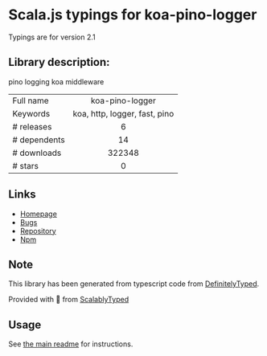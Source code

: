 
# Scala.js typings for koa-pino-logger

Typings are for version 2.1

## Library description:
pino logging koa middleware

|                    |                 |
| ------------------ | :-------------: |
| Full name          | koa-pino-logger |
| Keywords           | koa, http, logger, fast, pino |
| # releases         | 6 |
| # dependents       | 14 |
| # downloads        | 322348 |
| # stars            | 0 |

## Links
- [Homepage](https://github.com/davidmarkclements/koa-pino-logger#readme)
- [Bugs](https://github.com/davidmarkclements/koa-pino-logger/issues)
- [Repository](https://github.com/davidmarkclements/koa-pino-logger)
- [Npm](https://www.npmjs.com/package/koa-pino-logger)
    


## Note
This library has been generated from typescript code from [DefinitelyTyped](https://definitelytyped.org).

Provided with :purple_heart: from [ScalablyTyped](https://github.com/oyvindberg/ScalablyTyped)

## Usage
See [the main readme](../../readme.md) for instructions.


